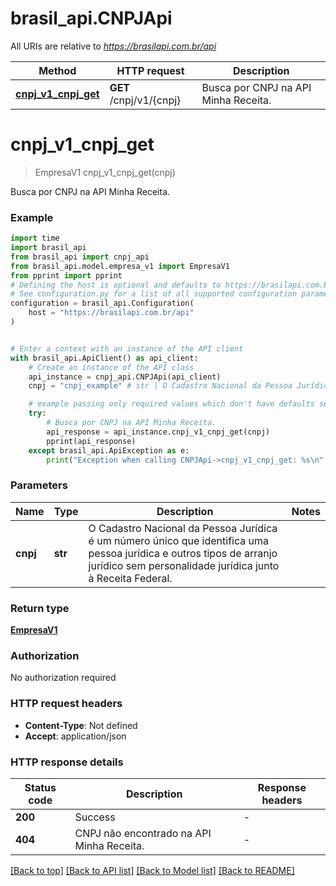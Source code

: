 # brasil_api.CNPJApi

All URIs are relative to *https://brasilapi.com.br/api*

Method | HTTP request | Description
------------- | ------------- | -------------
[**cnpj_v1_cnpj_get**](CNPJApi.md#cnpj_v1_cnpj_get) | **GET** /cnpj/v1/{cnpj} | Busca por CNPJ na API Minha Receita.


# **cnpj_v1_cnpj_get**
> EmpresaV1 cnpj_v1_cnpj_get(cnpj)

Busca por CNPJ na API Minha Receita.

### Example

```python
import time
import brasil_api
from brasil_api import cnpj_api
from brasil_api.model.empresa_v1 import EmpresaV1
from pprint import pprint
# Defining the host is optional and defaults to https://brasilapi.com.br/api
# See configuration.py for a list of all supported configuration parameters.
configuration = brasil_api.Configuration(
    host = "https://brasilapi.com.br/api"
)


# Enter a context with an instance of the API client
with brasil_api.ApiClient() as api_client:
    # Create an instance of the API class
    api_instance = cnpj_api.CNPJApi(api_client)
    cnpj = "cnpj_example" # str | O Cadastro Nacional da Pessoa Jurídica é um número único que identifica uma pessoa jurídica e outros tipos de arranjo jurídico sem personalidade jurídica junto à Receita Federal. 

    # example passing only required values which don't have defaults set
    try:
        # Busca por CNPJ na API Minha Receita.
        api_response = api_instance.cnpj_v1_cnpj_get(cnpj)
        pprint(api_response)
    except brasil_api.ApiException as e:
        print("Exception when calling CNPJApi->cnpj_v1_cnpj_get: %s\n" % e)
```


### Parameters

Name | Type | Description  | Notes
------------- | ------------- | ------------- | -------------
 **cnpj** | **str**| O Cadastro Nacional da Pessoa Jurídica é um número único que identifica uma pessoa jurídica e outros tipos de arranjo jurídico sem personalidade jurídica junto à Receita Federal.  |

### Return type

[**EmpresaV1**](EmpresaV1.md)

### Authorization

No authorization required

### HTTP request headers

 - **Content-Type**: Not defined
 - **Accept**: application/json


### HTTP response details
| Status code | Description | Response headers |
|-------------|-------------|------------------|
**200** | Success |  -  |
**404** | CNPJ não encontrado na API Minha Receita. |  -  |

[[Back to top]](#) [[Back to API list]](../README.md#documentation-for-api-endpoints) [[Back to Model list]](../README.md#documentation-for-models) [[Back to README]](../README.md)

